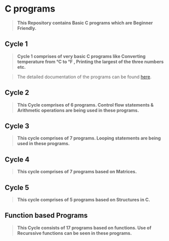 # C programs

> **This Repository contains Basic C programs which are Beginner Friendly.**

## Cycle 1

> **Cycle 1 comprises of very basic C programs like Converting temperature from °C to °F , Printing the largest of the three numbers etc.**

> The detailed documentation of the programs can be found [here](https://drive.google.com/file/d/1QWx3FBQ6pqN0MDgWyG5_AXMxRJAKcv1b/view?usp=sharing).

## Cycle 2

> **This Cycle comprises of 6 programs. Control flow statements & Arithmetic operations are being used in these programs.**

## Cycle 3

> **This cycle comprises of 7 programs. Looping statements are being used in these programs.**

##  Cycle 4

> **This cycle comprises of 7 programs based on Matrices.**

## Cycle 5

> **This cycle comprises of 5 programs based on Structures in C.**

## Function based Programs

> **This Cycle consists of 17 programs based on functions. Use of Recurssive functions can be seen in these programs.**
